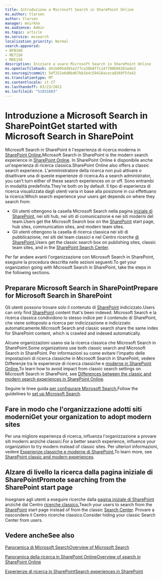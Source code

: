 ```yaml
---
title: Introduzione a Microsoft Search in SharePoint Online
ms.author: tlarsen
author: tlarsen
manager: mnirkhe
ms.audience: Admin
ms.topic: article
ms.service: mssearch
localization_priority: Normal
search.appverid:
- BFB160
- MET150
- MOE150
description: Iniziare a usare Microsoft Search in SharePoint Online
ms.openlocfilehash: d41b095dd91e277ca38b8ffc147700b94281ede3
ms.sourcegitcommit: 5df252e6d0bd67bb1b4c59418aceca8369f5fe42
ms.translationtype: MT
ms.contentlocale: it-IT
ms.lasthandoff: 03/23/2021
ms.locfileid: "51031603"
---
```

# <a name="get-started-with-microsoft-search-in-sharepoint"></a><span data-ttu-id="477e4-103">Introduzione a Microsoft Search in SharePoint</span><span class="sxs-lookup"><span data-stu-id="477e4-103">Get started with Microsoft Search in SharePoint</span></span>

<span data-ttu-id="477e4-104">Microsoft Search in SharePoint è l'esperienza di ricerca moderna in [SharePoint Online.](https://products.office.com/sharepoint/collaboration)</span><span class="sxs-lookup"><span data-stu-id="477e4-104">Microsoft Search in SharePoint is the modern search experience in [SharePoint Online](https://products.office.com/sharepoint/collaboration).</span></span> <span data-ttu-id="477e4-105">In SharePoint Online è disponibile anche un'esperienza di ricerca classica.</span><span class="sxs-lookup"><span data-stu-id="477e4-105">SharePoint Online also offers a classic search experience.</span></span> <span data-ttu-id="477e4-106">L'amministratore della ricerca non può attivare o disattivare una di queste esperienze di ricerca.</span><span class="sxs-lookup"><span data-stu-id="477e4-106">As a search administrator, you can’t turn either of these search experiences on or off.</span></span> <span data-ttu-id="477e4-107">Sono entrambi in modalità predefinita.</span><span class="sxs-lookup"><span data-stu-id="477e4-107">They're both on by default.</span></span> <span data-ttu-id="477e4-108">Il tipo di esperienza di ricerca visualizzata dagli utenti varia in base alla posizione in cui effettuano la ricerca:</span><span class="sxs-lookup"><span data-stu-id="477e4-108">Which search experience your users get depends on where they search from:</span></span>

- <span data-ttu-id="477e4-109">Gli utenti ottengono la casella Microsoft Search nella pagina [iniziale di SharePoint,](http://sharepoint.com/) nei siti hub, nei siti di comunicazione e nei siti moderni del team.</span><span class="sxs-lookup"><span data-stu-id="477e4-109">Users get the Microsoft Search box on the [SharePoint](http://sharepoint.com/) start page, hub sites, communication sites, and modern team sites.</span></span>
- <span data-ttu-id="477e4-110">Gli utenti ottengono la casella di ricerca classica nei siti di pubblicazione, nei siti del team classici e nel Centro ricerche [di SharePoint.](/sharepoint/manage-search-center)</span><span class="sxs-lookup"><span data-stu-id="477e4-110">Users get the classic search box on publishing sites, classic team sites, and in the [SharePoint Search Center](/sharepoint/manage-search-center).</span></span>

<span data-ttu-id="477e4-111">Per far andare avanti l'organizzazione con Microsoft Search in SharePoint, eseguire la procedura descritta nelle sezioni seguenti.</span><span class="sxs-lookup"><span data-stu-id="477e4-111">To get your organization going with Microsoft Search in SharePoint, take the steps in the following sections.</span></span>

## <a name="prepare-for-microsoft-search-in-sharepoint"></a><span data-ttu-id="477e4-112">Preparare Microsoft Search in SharePoint</span><span class="sxs-lookup"><span data-stu-id="477e4-112">Prepare for Microsoft Search in SharePoint</span></span>

<span data-ttu-id="477e4-113">Gli utenti possono trovare solo il contenuto di [SharePoint](http://sharepoint.com/) indicizzato.</span><span class="sxs-lookup"><span data-stu-id="477e4-113">Users can only find [SharePoint](http://sharepoint.com/) content that's been indexed.</span></span> <span data-ttu-id="477e4-114">Microsoft Search e la ricerca classica condividono lo stesso indice per il contenuto di SharePoint, che viene sottoposto a ricerca per indicizzazione e indicizzato automaticamente.</span><span class="sxs-lookup"><span data-stu-id="477e4-114">Microsoft Search and classic search share the same index for SharePoint content, which is crawled and indexed automatically.</span></span> 

<span data-ttu-id="477e4-115">Alcune organizzazioni usano sia la ricerca classica che Microsoft Search in SharePoint.</span><span class="sxs-lookup"><span data-stu-id="477e4-115">Some organizations use both classic search and Microsoft Search in SharePoint.</span></span> <span data-ttu-id="477e4-116">Per informazioni su come evitare l'impatto delle impostazioni di ricerca classiche in Microsoft Search in SharePoint, vedere Differenze tra le esperienze di ricerca classiche e [moderne in SharePoint Online.](/sharepoint/differences-classic-modern-search)</span><span class="sxs-lookup"><span data-stu-id="477e4-116">To learn how to avoid impact from classic search settings on Microsoft Search in SharePoint, see [Differences between the classic and modern search experiences in SharePoint Online](/sharepoint/differences-classic-modern-search).</span></span>

<span data-ttu-id="477e4-117">Seguire le linee guida [per configurare Microsoft Search.](./setup-microsoft-search.md)</span><span class="sxs-lookup"><span data-stu-id="477e4-117">Follow the guidelines to [set up Microsoft Search](./setup-microsoft-search.md).</span></span>


## <a name="get-your-organization-to-adopt-modern-sites"></a><span data-ttu-id="477e4-118">Fare in modo che l'organizzazione adotti siti moderni</span><span class="sxs-lookup"><span data-stu-id="477e4-118">Get your organization to adopt modern sites</span></span>

<span data-ttu-id="477e4-119">Per una migliore esperienza di ricerca, influenza l'organizzazione a provare siti moderni anziché classici.</span><span class="sxs-lookup"><span data-stu-id="477e4-119">For a better search experience, influence your organization to try modern instead of classic sites.</span></span> <span data-ttu-id="477e4-120">Per ulteriori informazioni, vedere [Esperienze classiche e moderne di SharePoint.](https://support.office.com/article/SharePoint-classic-and-modern-experiences-5725c103-505d-4a6e-9350-300d3ec7d73f)</span><span class="sxs-lookup"><span data-stu-id="477e4-120">To learn more, see [SharePoint classic and modern experiences](https://support.office.com/article/SharePoint-classic-and-modern-experiences-5725c103-505d-4a6e-9350-300d3ec7d73f).</span></span>

## <a name="promote-searching-from-the-sharepoint-start-page"></a><span data-ttu-id="477e4-121">Alzare di livello la ricerca dalla pagina iniziale di SharePoint</span><span class="sxs-lookup"><span data-stu-id="477e4-121">Promote searching from the SharePoint start page</span></span>

<span data-ttu-id="477e4-122">Insegnare agli utenti a eseguire ricerche dalla [pagina iniziale di SharePoint](http://sharepoint.com/) anziché dal Centro [ricerche classico.](/sharepoint/manage-search-center)</span><span class="sxs-lookup"><span data-stu-id="477e4-122">Teach your users to search from the [SharePoint](http://sharepoint.com/) start page instead of from the classic [Search Center](/sharepoint/manage-search-center).</span></span> <span data-ttu-id="477e4-123">Provare a nascondere il Centro ricerche classico.</span><span class="sxs-lookup"><span data-stu-id="477e4-123">Consider hiding your classic Search Center from users.</span></span>

## <a name="see-also"></a><span data-ttu-id="477e4-124">Vedere anche</span><span class="sxs-lookup"><span data-stu-id="477e4-124">See also</span></span>
[<span data-ttu-id="477e4-125">Panoramica di Microsoft Search</span><span class="sxs-lookup"><span data-stu-id="477e4-125">Overview of Microsoft Search</span></span>](overview-microsoft-search.md)

[<span data-ttu-id="477e4-126">Panoramica della ricerca in SharePoint Online</span><span class="sxs-lookup"><span data-stu-id="477e4-126">Overview of search in SharePoint Online</span></span>](/sharepoint/overview-of-search)

[<span data-ttu-id="477e4-127">Esperienze di ricerca in SharePoint</span><span class="sxs-lookup"><span data-stu-id="477e4-127">Search experiences in SharePoint</span></span>](/sharepoint/get-started-with-modern-search-experience)